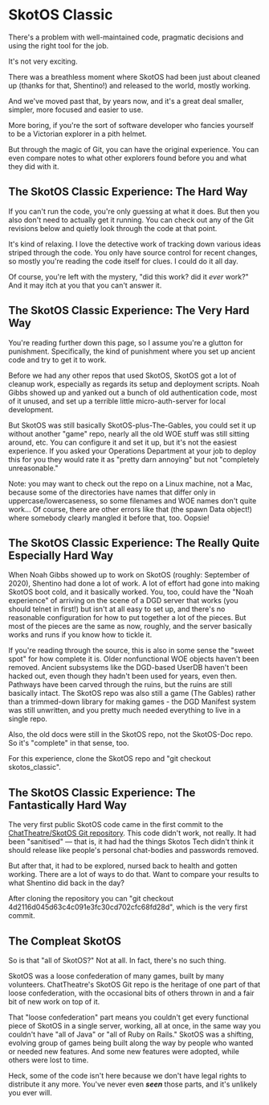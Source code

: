 # SkotOS Classic

There's a problem with well-maintained code, pragmatic decisions and using the right tool for the job.

It's not very exciting.

There was a breathless moment where SkotOS had been just about cleaned up (thanks for that, Shentino!) and released to the world, mostly working.

And we've moved past that, by years now, and it's a great deal smaller, simpler, more focused and easier to use.

More boring, if you're the sort of software developer who fancies yourself to be a Victorian explorer in a pith helmet.

But through the magic of Git, you can have the original experience. You can even compare notes to what other explorers found before you and what they did with it.

## The SkotOS Classic Experience: The Hard Way

If you can't run the code, you're only guessing at what it does. But then you also don't need to actually get it running. You can check out any of the Git revisions below and quietly look through the code at that point.

It's kind of relaxing. I love the detective work of tracking down various ideas striped through the code. You only have source control for recent changes, so mostly you're reading the code itself for clues. I could do it all day.

Of course, you're left with the mystery, "did this work? did it *ever* work?" And it may itch at you that you can't answer it.

## The SkotOS Classic Experience: The Very Hard Way

You're reading further down this page, so I assume you're a glutton for punishment. Specifically, the kind of punishment where you set up ancient code and try to get it to work.

Before we had any other repos that used SkotOS, SkotOS got a lot of cleanup work, especially as regards its setup and deployment scripts. Noah Gibbs showed up and yanked out a bunch of old authentication code, most of it unused, and set up a terrible little micro-auth-server for local development.

But SkotOS was still basically SkotOS-plus-The-Gables, you could set it up without another "game" repo, nearly all the old WOE stuff was still sitting around, etc. You can configure it and set it up, but it's not the easiest experience. If you asked your Operations Department at your job to deploy this for you they would rate it as "pretty darn annoying" but not "completely unreasonable."

Note: you may want to check out the repo on a Linux machine, not a Mac, because some of the directories have names that differ only in uppercase/lowercaseness, so some filenames and WOE names don't quite work... Of course, there are other errors like that (the spawn Data object!) where somebody clearly mangled it before that, too. Oopsie!

## The SkotOS Classic Experience: The Really Quite Especially Hard Way

When Noah Gibbs showed up to work on SkotOS (roughly: September of 2020), Shentino had done a lot of work. A lot of effort had gone into making SkotOS boot cold, and it basically worked. You, too, could have the "Noah experience" of arriving on the scene of a DGD server that works (you should telnet in first!) but isn't at all easy to set up, and there's no reasonable configuration for how to put together a lot of the pieces. But most of the pieces are the same as now, roughly, and the server basically works and runs if you know how to tickle it.

If you're reading through the source, this is also in some sense the "sweet spot" for how complete it is. Older nonfunctional WOE objects haven't been removed. Ancient subsystems like the DGD-based UserDB haven't been hacked out, even though they hadn't been used for years, even then. Pathways have been carved through the ruins, but the ruins are still basically intact. The SkotOS repo was also still a game (The Gables) rather than a trimmed-down library for making games - the DGD Manifest system was still unwritten, and you pretty much needed everything to live in a single repo.

Also, the old docs were still in the SkotOS repo, not the SkotOS-Doc repo. So it's "complete" in that sense, too.

For this experience, clone the SkotOS repo and "git checkout skotos_classic".

## The SkotOS Classic Experience: The Fantastically Hard Way

The very first public SkotOS code came in the first commit to the [ChatTheatre/SkotOS Git repository](https://github.com/ChatTheatre/SkotOS). This code didn't work, not really. It had been "sanitised" &mdash; that is, it had had the things Skotos Tech didn't think it should release like people's personal chat-bodies and passwords removed.

But after that, it had to be explored, nursed back to health and gotten working. There are a lot of ways to do that. Want to compare your results to what Shentino did back in the day?

After cloning the repository you can "git checkout 4d2116d045d63c4c091e3fc30cd702cfc68fd28d", which is the very first commit.

## The Compleat SkotOS

So is that "all of SkotOS?" Not at all. In fact, there's no such thing.

SkotOS was a loose confederation of many games, built by many volunteers. ChatTheatre's SkotOS Git repo is the heritage of one part of that loose confederation, with the occasional bits of others thrown in and a fair bit of new work on top of it.

That "loose confederation" part means you couldn't get every functional piece of SkotOS in a single server, working, all at once, in the same way you couldn't have "all of Java" or "all of Ruby on Rails." SkotOS was a shifting, evolving group of games being built along the way by people who wanted or needed new features. And some new features were adopted, while others were lost to time.

Heck, some of the code isn't here because we don't have legal rights to distribute it any more. You've never even ***seen*** those parts, and it's unlikely you ever will.
